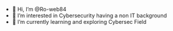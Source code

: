 - 👋 Hi, I’m @Ro-web84
- 👀 I’m interested in Cybersecurity having a non IT background
- 🌱 I’m currently learning and exploring Cybersec Field 


<!---
Ro-web84/Ro-web84 is a ✨ special ✨ repository because its `README.md` (this file) appears on your GitHub profile.
You can click the Preview link to take a look at your changes.
--->
